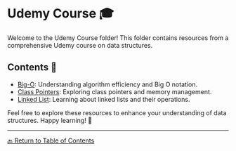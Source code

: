 # Udemy Course 🎓

Welcome to the Udemy Course folder! This folder contains resources from a comprehensive Udemy course on data structures.

## Contents 📄

- [Big-O](./1-Big-O/index.md): Understanding algorithm efficiency and Big O notation.
- [Class Pointers](./2-Class-Pointers/index.md): Exploring class pointers and memory management.
- [Linked List](./3-LinkedList/index.md): Learning about linked lists and their operations.

Feel free to explore these resources to enhance your understanding of data structures. Happy learning! 🚀

---

[🔙 Return to Table of Contents](https://kernel-rb.github.io/CSLearningToolkit/)
